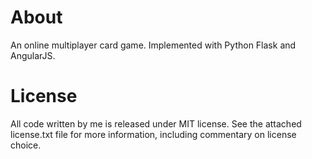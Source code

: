 About
================================================================================

An online multiplayer card game. Implemented with Python Flask and AngularJS.


License
================================================================================

All code written by me is released under MIT license. See the attached
license.txt file for more information, including commentary on license choice.
